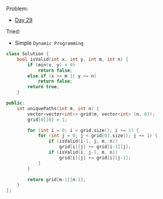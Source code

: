 Problem: 
   - [Day 29](https://leetcode.com/explore/challenge/card/june-leetcoding-challenge/543/week-5-june-29th-june-30th/3375/)

Tried: 
   - Simple `Dynamic Programming`

```c++
class Solution {
    bool isValid(int x, int y, int m, int n) {
        if (min(x, y) < 0) 
            return false;
        else if (x >= m || y >= n)
            return false;
        return true;
    }

public:
    int uniquePaths(int m, int n) {
        vector<vector<int>> grid(m, vector<int> (n, 0));
        grid[0][0] = 1;

        for (int i = 0; i < grid.size(); i += 1) {
            for (int j = 0; j < grid[0].size(); j += 1) {
                if (isValid(i-1, j, m, n))
                    grid[i][j] += grid[i-1][j];
                if (isValid(i, j-1, m, n))
                    grid[i][j] += grid[i][j-1];
            }
        }

        return grid[m-1][n-1];
    }
};
```
